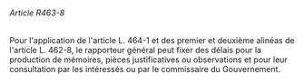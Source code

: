 ###### Article R463-8

Pour l'application de l'article L. 464-1 et des premier et deuxième alinéas de l'article L. 462-8, le rapporteur général peut fixer des délais pour la production de mémoires, pièces justificatives ou observations et pour leur consultation par les intéressés ou par le commissaire du Gouvernement.


